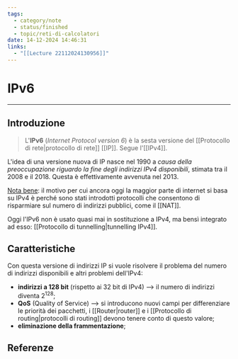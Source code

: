 ```yaml
---
tags:
  - category/note
  - status/finished
  - topic/reti-di-calcolatori
date: 14-12-2024 14:46:31
links:
  - "[[Lecture 22112024130956]]"
---
```

# IPv6
---
## Introduzione
> L'**IPv6** (_Internet Protocol version 6_) è la sesta versione del [[Protocollo di rete|protocollo di rete]] [[IP]]. Segue l'[[IPv4]].

L'idea di una versione nuova di IP nasce nel 1990 a _causa della preoccupazione riguardo la fine degli indirizzi IPv4 disponibili_, stimata tra il 2008 e il 2018. Questa è effettivamente avvenuta nel 2013.

<u>Nota bene</u>: il motivo per cui ancora oggi la maggior parte di internet si basa su IPv4 è perché sono stati introdotti protocolli che consentono di risparmiare sul numero di indirizzi pubblici, come il [[NAT]].

Oggi l'IPv6 non è usato quasi mai in sostituzione a IPv4, ma bensì integrato ad esso: [[Protocollo di tunnelling|tunnelling IPv4]].

## Caratteristiche
Con questa versione di indirizzi IP si vuole risolvere il problema del numero di indirizzi disponibili e altri problemi dell'IPv4:
- **indirizzi a 128 bit** (rispetto ai 32 bit di IPv4) --> il numero di indirizzi diventa $2^{128}$;
- **QoS** (Quality of Service) --> si introducono nuovi campi per differenziare le priorità dei pacchetti, i [[Router|router]] e i [[Protocollo di routing|protocolli di routing]] devono tenere conto di questo valore;
- **eliminazione della frammentazione**;

## Referenze